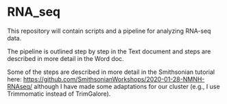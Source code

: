 # RNA_seq
This repository will contain scripts and a pipeline for analyzing RNA-seq data.

The pipeline is outlined step by step in the Text document and steps are described in more detail in the Word doc.

Some of the steps are described in more detail in the Smithsonian tutorial here: https://github.com/SmithsonianWorkshops/2020-01-28-NMNH-RNAseq/ although I have made some adaptations for our cluster (e.g., I use Trimmomatic instead of TrimGalore).
